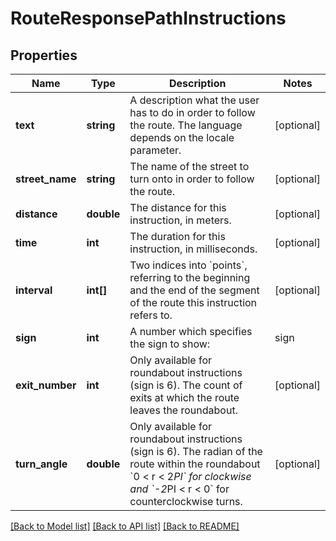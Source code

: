 # RouteResponsePathInstructions

## Properties
Name | Type | Description | Notes
------------ | ------------- | ------------- | -------------
**text** | **string** | A description what the user has to do in order to follow the route. The language depends on the locale parameter. | [optional] 
**street_name** | **string** | The name of the street to turn onto in order to follow the route. | [optional] 
**distance** | **double** | The distance for this instruction, in meters. | [optional] 
**time** | **int** | The duration for this instruction, in milliseconds. | [optional] 
**interval** | **int[]** | Two indices into &#x60;points&#x60;, referring to the beginning and the end of the segment of the route this instruction refers to. | [optional] 
**sign** | **int** | A number which specifies the sign to show:  | sign | description  | |---|---| |-98| an U-turn without the knowledge if it is a right or left U-turn | | -8| a left U-turn | | -7| keep left | | -6| **not yet used**: leave roundabout | | -3| turn sharp left | | -2| turn left | | -1| turn slight left | |  0| continue on street | |  1| turn slight right | |  2| turn right | |  3| turn sharp right | |  4| the finish instruction before the last point | |  5| the instruction before a via point | |  6| the instruction before entering a roundabout | |  7| keep right | |  8| a right U-turn | |  *| **For future compatibility** it is important that all clients are able to handle also unknown instruction sign numbers | [optional] 
**exit_number** | **int** | Only available for roundabout instructions (sign is 6). The count of exits at which the route leaves the roundabout. | [optional] 
**turn_angle** | **double** | Only available for roundabout instructions (sign is 6). The radian of the route within the roundabout &#x60;0 &lt; r &lt; 2*PI&#x60; for clockwise and &#x60;-2*PI &lt; r &lt; 0&#x60; for counterclockwise turns. | [optional] 

[[Back to Model list]](../../README.md#documentation-for-models) [[Back to API list]](../../README.md#documentation-for-api-endpoints) [[Back to README]](../../README.md)

